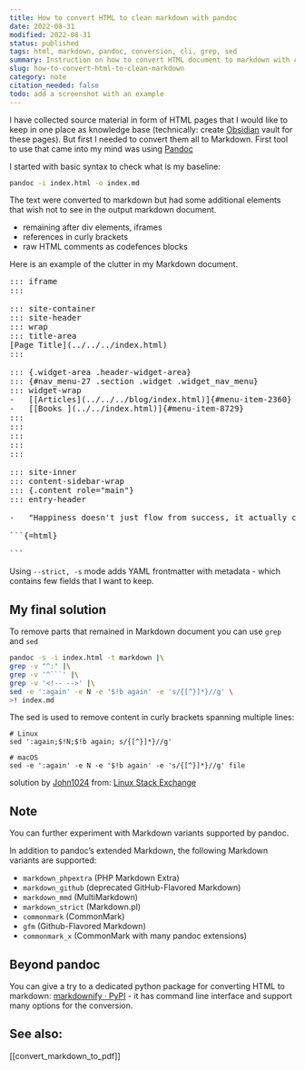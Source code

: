 ```yaml
---
title: How to convert HTML to clean markdown with pandoc
date: 2022-08-31
modified: 2022-08-31
status: published
tags: html, markdown, pandoc, conversion, cli, grep, sed
summary: Instruction on how to convert HTML document to markdown with cleaning the output from the clutter.
slug: how-to-convert-html-to-clean-markdown
category: note
citation_needed: false
todo: add a screenshot with an example
---
```


I have collected source material in form of HTML pages that I would like to keep in one place as knowledge base (technically: create [Obsidian](https://obsidian.md/) vault for these pages). But first I needed to convert them all to Markdown. First tool to use that came into my mind was using [Pandoc](https://pandoc.org/)

I started with basic syntax to check what is my baseline:

```sh
pandoc -i index.html -o index.md
```

The text were converted to markdown but had some additional elements that wish not to see in the output markdown document. 
- remaining after div elements, iframes
- references in curly brackets
- raw HTML comments as codefences blocks

Here is an example of the clutter in my Markdown document.

<pre>
::: iframe
:::

::: site-container
::: site-header
::: wrap
::: title-area
[Page Title](../../../index.html)
:::

::: {.widget-area .header-widget-area}
::: {#nav_menu-27 .section .widget .widget_nav_menu}
::: widget-wrap
-   [[Articles](../../../blog/index.html)]{#menu-item-2360}
-   [[Books ](../../index.html)]{#menu-item-8729}
:::
:::
:::
:::
:::

::: site-inner
::: content-sidebar-wrap
::: {.content role="main"}
::: entry-header

-   "Happiness doesn't just flow from success, it actually causes it".

```{=html}
<!-- -->
```
</pre>

Using `--strict, -s` mode adds YAML frontmatter with metadata - which contains few fields that I want to keep.

## My final solution
To remove parts that remained in Markdown document you can use `grep` and `sed`

```sh
pandoc -s -i index.html -t markdown |\
grep -v "^:" |\
grep -v '^```' |\
grep -v '<!-- -->' |\
sed -e ':again' -e N -e '$!b again' -e 's/{[^}]*}//g' \
>! index.md
```


The sed is used to remove content in curly brackets spanning multiple lines:
```
# Linux
sed ':again;$!N;$!b again; s/{[^}]*}//g'

# macOS
sed -e ':again' -e N -e '$!b again' -e 's/{[^}]*}//g' file
```
solution by [John1024](https://unix.stackexchange.com/users/53604/john1024) from: [Linux Stack Exchange](https://unix.stackexchange.com/a/166878/359426)

## Note
You can further experiment with Markdown variants supported by pandoc.

In addition to pandoc’s extended Markdown, the following Markdown variants are supported:

-   `markdown_phpextra` (PHP Markdown Extra)
-   `markdown_github` (deprecated GitHub-Flavored Markdown)
-   `markdown_mmd` (MultiMarkdown)
-   `markdown_strict` (Markdown.pl)
-   `commonmark` (CommonMark)
-   `gfm` (Github-Flavored Markdown)
-   `commonmark_x` (CommonMark with many pandoc extensions)

## Beyond pandoc
You can give a try to a dedicated python package for converting HTML to markdown: [markdownify · PyPI](https://pypi.org/project/markdownify/) - it has command line interface and support many options for the conversion.

## See also:
[[convert_markdown_to_pdf]]